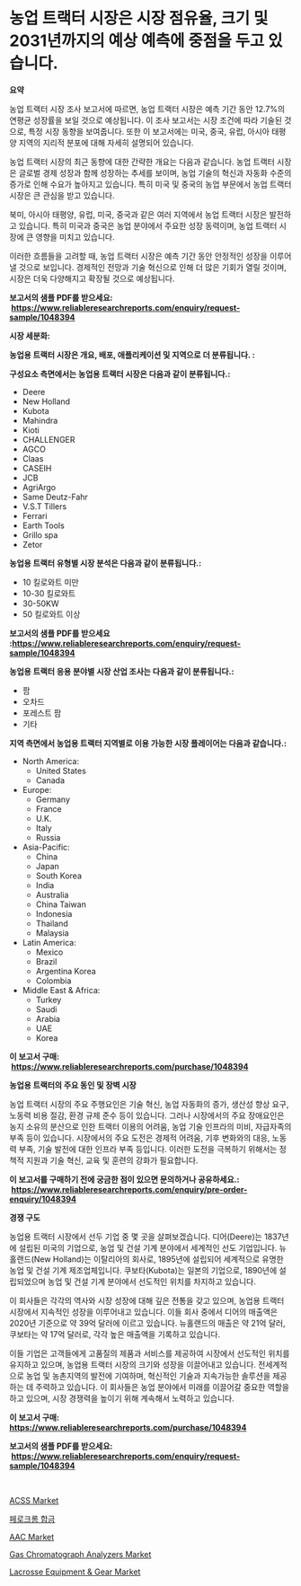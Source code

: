 <p><h1>농업 트랙터 시장은 시장 점유율, 크기 및 2031년까지의 예상 예측에 중점을 두고 있습니다.</h1></p><p><strong>요약</strong></p>
<p><p>농업 트랙터 시장 조사 보고서에 따르면, 농업 트랙터 시장은 예측 기간 동안 12.7%의 연평균 성장률을 보일 것으로 예상됩니다. 이 조사 보고서는 시장 조건에 따라 기술된 것으로, 특정 시장 동향을 보여줍니다. 또한 이 보고서에는 미국, 중국, 유럽, 아시아 태평양 지역의 지리적 분포에 대해 자세히 설명되어 있습니다.</p><p>농업 트랙터 시장의 최근 동향에 대한 간략한 개요는 다음과 같습니다. 농업 트랙터 시장은 글로벌 경제 성장과 함께 성장하는 추세를 보이며, 농업 기술의 혁신과 자동화 수준의 증가로 인해 수요가 높아지고 있습니다. 특히 미국 및 중국의 농업 부문에서 농업 트랙터 시장은 큰 관심을 받고 있습니다.</p><p>북미, 아시아 태평양, 유럽, 미국, 중국과 같은 여러 지역에서 농업 트랙터 시장은 발전하고 있습니다. 특히 미국과 중국은 농업 분야에서 주요한 성장 동력이며, 농업 트랙터 시장에 큰 영향을 미치고 있습니다.</p><p>이러한 흐름들을 고려할 때, 농업 트랙터 시장은 예측 기간 동안 안정적인 성장을 이루어낼 것으로 보입니다. 경제적인 전망과 기술 혁신으로 인해 더 많은 기회가 열릴 것이며, 시장은 더욱 다양해지고 확장될 것으로 예상됩니다.</p></p>
<p><strong>보고서의 샘플 PDF를 받으세요: &nbsp;<a href="https://www.reliableresearchreports.com/enquiry/request-sample/1048394">https://www.reliableresearchreports.com/enquiry/request-sample/1048394</a></strong></p>
<p><strong>시장 세분화:</strong></p>
<p><strong> 농업용 트랙터 시장은 개요, 배포, 애플리케이션 및 지역으로 더 분류됩니다. :</strong></p>
<p><strong>구성요소 측면에서는 농업용 트랙터 시장은 다음과 같이 분류됩니다.:</strong></p>
<p><ul><li>Deere</li><li>New Holland</li><li>Kubota</li><li>Mahindra</li><li>Kioti</li><li>CHALLENGER</li><li>AGCO</li><li>Claas</li><li>CASEIH</li><li>JCB</li><li>AgriArgo</li><li>Same Deutz-Fahr</li><li>V.S.T Tillers</li><li>Ferrari</li><li>Earth Tools</li><li>Grillo spa</li><li>Zetor</li></ul></p>
<p><strong> 농업용 트랙터 유형별 시장 분석은 다음과 같이 분류됩니다.:</strong></p>
<p><ul><li>10 킬로와트 미만</li><li>10-30 킬로와트</li><li>30-50KW</li><li>50 킬로와트 이상</li></ul></p>
<p><strong>보고서의 샘플 PDF를 받으세요 :<a href="https://www.reliableresearchreports.com/enquiry/request-sample/1048394">https://www.reliableresearchreports.com/enquiry/request-sample/1048394</a></strong></p>
<p><strong> 농업용 트랙터 응용 분야별 시장 산업 조사는 다음과 같이 분류됩니다.:</strong></p>
<p><ul><li>팜</li><li>오차드</li><li>포레스트 팜</li><li>기타</li></ul></p>
<p><strong>지역 측면에서 농업용 트랙터 지역별로 이용 가능한 시장 플레이어는 다음과 같습니다.:</strong></p>
<p><ul>
    <li>
        North America:
        <ul>
            <li>United States</li>
            <li>Canada</li>
        </ul>
    </li>
    <li>
        Europe:
        <ul>
            <li>Germany</li>
            <li>France</li>
            <li>U.K.</li>
            <li>Italy</li>
            <li>Russia</li>
        </ul>
    </li>
    <li>
        Asia-Pacific:
        <ul>
            <li>China</li>
            <li>Japan</li>
            <li>South Korea</li>
            <li>India</li>
            <li>Australia</li>
            <li>China Taiwan</li>
            <li>Indonesia</li>
            <li>Thailand</li>
            <li>Malaysia</li>
        </ul>
    </li>
    <li>
        Latin America:
        <ul>
            <li>Mexico</li>
            <li>Brazil</li>
            <li>Argentina Korea</li>
            <li>Colombia</li>
        </ul>
    </li>
    <li>
        Middle East & Africa:
        <ul>
            <li>Turkey</li>
            <li>Saudi</li>
            <li>Arabia</li>
            <li>UAE</li>
            <li>Korea</li>
        </ul>
    </li>
    </ul></p>
<p><strong>이 보고서 구매: &nbsp;<a href="https://www.reliableresearchreports.com/purchase/1048394">https://www.reliableresearchreports.com/purchase/1048394</a></strong></p>
<p><strong>농업용 트랙터의 주요 동인 및 장벽 시장</strong></p>
<p><p>농업 트랙터 시장의 주요 주행요인은 기술 혁신, 농업 자동화의 증가, 생산성 향상 요구, 노동력 비용 절감, 환경 규제 준수 등이 있습니다. 그러나 시장에서의 주요 장애요인은 농지 소유의 분산으로 인한 트랙터 이용의 어려움, 농업 기술 인프라의 미비, 자급자족의 부족 등이 있습니다. 시장에서의 주요 도전은 경제적 어려움, 기후 변화와의 대응, 노동력 부족, 기술 발전에 대한 인프라 부족 등입니다. 이러한 도전을 극복하기 위해서는 정책적 지원과 기술 혁신, 교육 및 훈련의 강화가 필요합니다.</p></p>
<p><strong>이 보고서를 구매하기 전에 궁금한 점이 있으면 문의하거나 공유하세요.: &nbsp;<a href="https://www.reliableresearchreports.com/enquiry/pre-order-enquiry/1048394">https://www.reliableresearchreports.com/enquiry/pre-order-enquiry/1048394</a></strong></p>
<p><strong>경쟁 구도</strong></p>
<p><p>농업용 트랙터 시장에서 선두 기업 중 몇 곳을 살펴보겠습니다. 디어(Deere)는 1837년에 설립된 미국의 기업으로, 농업 및 건설 기계 분야에서 세계적인 선도 기업입니다. 뉴홀랜드(New Holland)는 이탈리아의 회사로, 1895년에 설립되어 세계적으로 유명한 농업 및 건설 기계 제조업체입니다. 쿠보타(Kubota)는 일본의 기업으로, 1890년에 설립되었으며 농업 및 건설 기계 분야에서 선도적인 위치를 차지하고 있습니다.</p><p>이 회사들은 각각의 역사와 시장 성장에 대해 깊은 전통을 갖고 있으며, 농업용 트랙터 시장에서 지속적인 성장을 이루어내고 있습니다. 이들 회사 중에서 디어의 매출액은 2020년 기준으로 약 39억 달러에 이르고 있습니다. 뉴홀랜드의 매출은 약 21억 달러, 쿠보타는 약 17억 달러로, 각각 높은 매출액을 기록하고 있습니다.</p><p>이들 기업은 고객들에게 고품질의 제품과 서비스를 제공하여 시장에서 선도적인 위치를 유지하고 있으며, 농업용 트랙터 시장의 크기와 성장을 이끌어내고 있습니다. 전세계적으로 농업 및 농촌지역의 발전에 기여하며, 혁신적인 기술과 지속가능한 솔루션을 제공하는 데 주력하고 있습니다. 이 회사들은 농업 분야에서 미래를 이끌어갈 중요한 역할을 하고 있으며, 시장 경쟁력을 높이기 위해 계속해서 노력하고 있습니다.</p></p>
<p><strong>이 보고서 구매: &nbsp; <a href="https://www.reliableresearchreports.com/purchase/1048394">https://www.reliableresearchreports.com/purchase/1048394</a></strong></p>
<p><strong>보고서의 샘플 PDF를 받으세요: &nbsp;<a href="https://www.reliableresearchreports.com/enquiry/request-sample/1048394">https://www.reliableresearchreports.com/enquiry/request-sample/1048394</a></strong><strong></strong></p>
<p>&nbsp;</p>
<p><p><a href="https://github.com/RoccoManning/Market-Research-Report-List-4/blob/main/acss-market.md">ACSS Market</a></p><p><a href="https://github.com/vs019sa3m8x/Market-Research-Report-List-1/blob/main/8913068191791.md">페로크롬 합금</a></p><p><a href="https://github.com/gulaimolin/Market-Research-Report-List-3/blob/main/aac-market.md">AAC Market</a></p><p><a href="https://issuu.com/reportprime-2/docs/gas-chromatograph-analyzers-market-size-2030.pptx">Gas Chromatograph Analyzers Market</a></p><p><a href="https://view.publitas.com/reportprime-1/lacrosse-equipment-gear-market-research-report-provides-critical-insights-that-can-help-shape-business-development-and-investment-strategies/">Lacrosse Equipment & Gear Market</a></p></p>